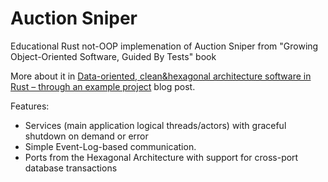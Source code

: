 # Auction Sniper

Educational Rust not-OOP implemenation of Auction Sniper from "Growing Object-Oriented Software, Guided By Tests" book


More about it in [Data-oriented, clean&hexagonal architecture software in Rust – through an example project](https://dpc.pw/data-oriented-cleanandhexagonal-architecture-software-in-rust-through-an-example)
blog post.

Features:

* Services (main application logical threads/actors) with graceful shutdown on demand or error
* Simple Event-Log-based communication.
* Ports from the Hexagonal Architecture with support for cross-port database transactions
